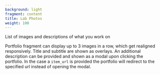 ```yaml
---
background: light
fragment: content
title: Lab Photos
weight: 100
---
```


List of images and descriptions of what you work on

<!--more-->

Portfolio fragment can display up to 3 images in a row, which get realigned
responsively. Title and subtitle are shown as overlays. An additional
description can be provided and shown as a modal upon clicking the portfolio. In
the case a `item_url` is provided the portfolio will redirect to the specified url
instead of opening the modal.
